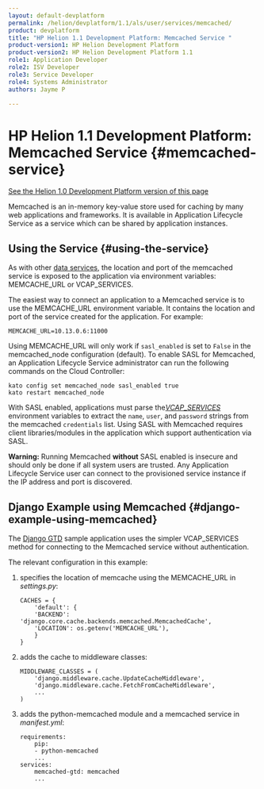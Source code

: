 ```yaml
---
layout: default-devplatform
permalink: /helion/devplatform/1.1/als/user/services/memcached/
product: devplatform
title: "HP Helion 1.1 Development Platform: Memcached Service "
product-version1: HP Helion Development Platform
product-version2: HP Helion Development Platform 1.1
role1: Application Developer 
role2: ISV Developer
role3: Service Developer
role4: Systems Administrator
authors: Jayme P

---
```

<!--PUBLISHED-->

# HP Helion 1.1 Development Platform: Memcached Service {#memcached-service}
[See the Helion 1.0 Development Platform version of this page](/als/v1/user/services/memcached/)

Memcached is an in-memory key-value store used for caching by many web
applications and frameworks. It is available in Application Lifecycle Service as a service
which can be shared by application instances.

## Using the Service {#using-the-service}

As with other [data services](/helion/devplatform/1.1/als/user/services/data-services/#data-services), the
location and port of the memcached service is exposed to the application
via environment variables: MEMCACHE\_URL or VCAP\_SERVICES.

The easiest way to connect an application to a Memcached service is to
use the MEMCACHE\_URL environment variable. It contains the location and
port of the service created for the application. For example:

    MEMCACHE_URL=10.13.0.6:11000

Using MEMCACHE\_URL will only work if `sasl_enabled`
is set to `False` in the memcached\_node
configuration (default). To enable SASL for Memcached, an Application Lifecycle Service
administrator can run the following commands on the Cloud Controller:

    kato config set memcached_node sasl_enabled true
    kato restart memcached_node

With SASL enabled, applications must parse the[*VCAP\_SERVICES*](/helion/devplatform/1.1/als/user/services/data-services/#database-services-vcap-services)
environment variables to extract the `name`, `user`, and `password`
strings from the memcached `credentials` list. Using SASL with Memcached
requires client libraries/modules in the application which support
authentication via SASL.

**Warning:** Running Memcached **without** SASL enabled is insecure and should only be done if all system users are trusted. Any Application Lifecycle Service user can connect to the provisioned service instance if the IP address and port is discovered.

## Django Example using Memcached {#django-example-using-memcached}

The [Django GTD](https://github.com/Stackato-Apps/django-gtd) sample
application uses the simpler VCAP\_SERVICES method for connecting to the
Memcached service without authentication.

The relevant configuration in this example:

1.  specifies the location of memcache using the MEMCACHE\_URL in
    *settings.py*:

        CACHES = {
            'default': {
            'BACKEND': 'django.core.cache.backends.memcached.MemcachedCache',
            'LOCATION': os.getenv('MEMCACHE_URL'),
            }
        }

2.  adds the cache to middleware classes:

        MIDDLEWARE_CLASSES = (
            'django.middleware.cache.UpdateCacheMiddleware',
            'django.middleware.cache.FetchFromCacheMiddleware',
            ...
        )

3.  adds the python-memcached module and a memcached service in
    *manifest.yml*:

        requirements:
            pip:
            - python-memcached
            ...
        services:
            memcached-gtd: memcached
            ...
